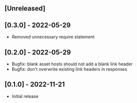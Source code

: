 ## [Unreleased]

## [0.3.0] - 2022-05-29

- Removed unnecessary require statement

## [0.2.0] - 2022-05-29

- Bugfix: blank asset hosts should not add a blank link header
- Bugfix: don't overwrite existing link headers in responses

## [0.1.0] - 2022-11-21

- Initial release
